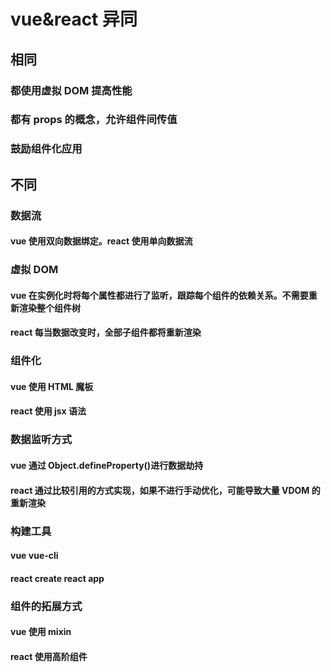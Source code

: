 # vue&react 异同

## 相同

### 都使用虚拟 DOM 提高性能

### 都有 props 的概念，允许组件间传值

### 鼓励组件化应用

## 不同

### 数据流

#### vue 使用双向数据绑定。react 使用单向数据流

### 虚拟 DOM

#### vue 在实例化时将每个属性都进行了监听，跟踪每个组件的依赖关系。不需要重新渲染整个组件树

#### react 每当数据改变时，全部子组件都将重新渲染

### 组件化

#### vue 使用 HTML 魔板

#### react 使用 jsx 语法

### 数据监听方式

#### vue 通过 Object.defineProperty()进行数据劫持

#### react 通过比较引用的方式实现，如果不进行手动优化，可能导致大量 VDOM 的重新渲染

### 构建工具

#### vue vue-cli

#### react create react app

### 组件的拓展方式

#### vue 使用 mixin

#### react 使用高阶组件
